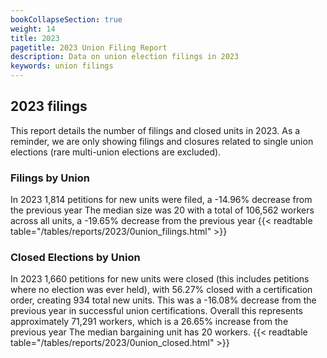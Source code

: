 ```yaml
---
bookCollapseSection: true
weight: 14
title: 2023
pagetitle: 2023 Union Filing Report
description: Data on union election filings in 2023
keywords: union filings
---
```


## 2023 filings

This report details the number of filings and closed units in 2023. As a reminder, we are only showing filings and closures related to single union elections (rare multi-union elections are excluded).

### Filings by Union
In 2023 1,814 petitions for new units were filed, a -14.96% decrease from the previous year The median size was 20 with a total of 106,562 workers across all units, a -19.65% decrease from the previous year
{{< readtable table="/tables/reports/2023/0union_filings.html" >}}

### Closed Elections by Union
In 2023 1,660 petitions for new units were closed (this includes petitions where no election was ever held), with 56.27% closed with a certification order, creating 934 total new units. This was a -16.08% decrease from the previous year in successful union certifications. Overall this represents approximately 71,291 workers, which is a 26.65% increase from the previous year The median bargaining unit has 20 workers.
{{< readtable table="/tables/reports/2023/0union_closed.html" >}}
